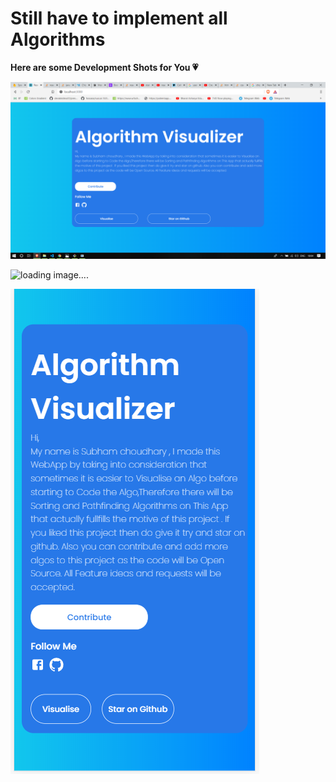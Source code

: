 # Still have to implement all Algorithms
**Here are some Development Shots for You 💗**

![loading image....](https://github.com/ShubhamChaudharyy/Algorithm-Visualizer/blob/master/img/Screenshot%20(221).png)

![loading image....](https://github.com/ShubhamChaudharyy/Algorithm-Visualizer/blob/master/img/Screenshot%20(212).png)

![loading image....](https://github.com/ShubhamChaudharyy/Algorithm-Visualizer/blob/master/img/Screenshot%20(220).png)
